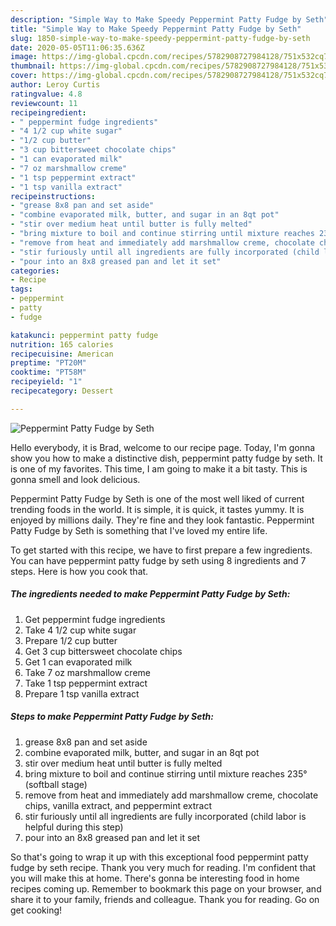 ```yaml
---
description: "Simple Way to Make Speedy Peppermint Patty Fudge by Seth"
title: "Simple Way to Make Speedy Peppermint Patty Fudge by Seth"
slug: 1850-simple-way-to-make-speedy-peppermint-patty-fudge-by-seth
date: 2020-05-05T11:06:35.636Z
image: https://img-global.cpcdn.com/recipes/5782908727984128/751x532cq70/peppermint-patty-fudge-by-seth-recipe-main-photo.jpg
thumbnail: https://img-global.cpcdn.com/recipes/5782908727984128/751x532cq70/peppermint-patty-fudge-by-seth-recipe-main-photo.jpg
cover: https://img-global.cpcdn.com/recipes/5782908727984128/751x532cq70/peppermint-patty-fudge-by-seth-recipe-main-photo.jpg
author: Leroy Curtis
ratingvalue: 4.8
reviewcount: 11
recipeingredient:
- " peppermint fudge ingredients"
- "4 1/2 cup white sugar"
- "1/2 cup butter"
- "3 cup bittersweet chocolate chips"
- "1 can evaporated milk"
- "7 oz marshmallow creme"
- "1 tsp peppermint extract"
- "1 tsp vanilla extract"
recipeinstructions:
- "grease 8x8 pan and set aside"
- "combine evaporated milk, butter, and sugar in an 8qt pot"
- "stir over medium heat until butter is fully melted"
- "bring mixture to boil and continue stirring until mixture reaches 235° (softball stage)"
- "remove from heat and immediately add marshmallow creme, chocolate chips, vanilla extract, and peppermint extract"
- "stir furiously until all ingredients are fully incorporated (child labor is helpful during this step)"
- "pour into an 8x8 greased pan and let it set"
categories:
- Recipe
tags:
- peppermint
- patty
- fudge

katakunci: peppermint patty fudge 
nutrition: 165 calories
recipecuisine: American
preptime: "PT20M"
cooktime: "PT58M"
recipeyield: "1"
recipecategory: Dessert

---
```



![Peppermint Patty Fudge by Seth](https://img-global.cpcdn.com/recipes/5782908727984128/751x532cq70/peppermint-patty-fudge-by-seth-recipe-main-photo.jpg)

Hello everybody, it is Brad, welcome to our recipe page. Today, I'm gonna show you how to make a distinctive dish, peppermint patty fudge by seth. It is one of my favorites. This time, I am going to make it a bit tasty. This is gonna smell and look delicious.

Peppermint Patty Fudge by Seth is one of the most well liked of current trending foods in the world. It is simple, it is quick, it tastes yummy. It is enjoyed by millions daily. They're fine and they look fantastic. Peppermint Patty Fudge by Seth is something that I've loved my entire life.




To get started with this recipe, we have to first prepare a few ingredients. You can have peppermint patty fudge by seth using 8 ingredients and 7 steps. Here is how you cook that.

<!--inarticleads1-->

##### The ingredients needed to make Peppermint Patty Fudge by Seth:

1. Get  peppermint fudge ingredients
1. Take 4 1/2 cup white sugar
1. Prepare 1/2 cup butter
1. Get 3 cup bittersweet chocolate chips
1. Get 1 can evaporated milk
1. Take 7 oz marshmallow creme
1. Take 1 tsp peppermint extract
1. Prepare 1 tsp vanilla extract




<!--inarticleads2-->

##### Steps to make Peppermint Patty Fudge by Seth:

1. grease 8x8 pan and set aside
1. combine evaporated milk, butter, and sugar in an 8qt pot
1. stir over medium heat until butter is fully melted
1. bring mixture to boil and continue stirring until mixture reaches 235° (softball stage)
1. remove from heat and immediately add marshmallow creme, chocolate chips, vanilla extract, and peppermint extract
1. stir furiously until all ingredients are fully incorporated (child labor is helpful during this step)
1. pour into an 8x8 greased pan and let it set




So that's going to wrap it up with this exceptional food peppermint patty fudge by seth recipe. Thank you very much for reading. I'm confident that you will make this at home. There's gonna be interesting food in home recipes coming up. Remember to bookmark this page on your browser, and share it to your family, friends and colleague. Thank you for reading. Go on get cooking!

